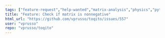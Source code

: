 ```yaml
---
tags: ["feature-request","help-wanted","matrix-analysis","physics","python","python-3","quantum","quantum-computing","quantum-information","unitaryhack"]
title: "Feature: Check if matrix is nonnegative"
html_url: "https://github.com/vprusso/toqito/issues/557"
user: "vprusso"
repo: "vprusso/toqito"
---
```


